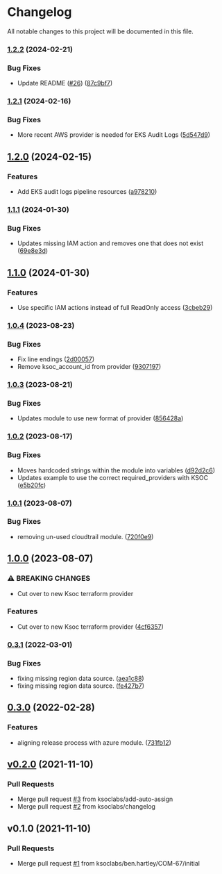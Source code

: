 # Changelog

All notable changes to this project will be documented in this file.

### [1.2.2](https://github.com/ksoclabs/terraform-aws-ksoc-connect/compare/v1.2.1...v1.2.2) (2024-02-21)


### Bug Fixes

* Update README ([#26](https://github.com/ksoclabs/terraform-aws-ksoc-connect/issues/26)) ([87c9bf7](https://github.com/ksoclabs/terraform-aws-ksoc-connect/commit/87c9bf7fddaffd330fd0218084ef5c98ec4483f1))

### [1.2.1](https://github.com/ksoclabs/terraform-aws-ksoc-connect/compare/v1.2.0...v1.2.1) (2024-02-16)


### Bug Fixes

* More recent AWS provider is needed for EKS Audit Logs ([5d547d9](https://github.com/ksoclabs/terraform-aws-ksoc-connect/commit/5d547d93f5cdbff4453c6b285be2be57d89b665c))

## [1.2.0](https://github.com/ksoclabs/terraform-aws-ksoc-connect/compare/v1.1.1...v1.2.0) (2024-02-15)


### Features

* Add EKS audit logs pipeline resources ([a978210](https://github.com/ksoclabs/terraform-aws-ksoc-connect/commit/a9782108ccce5cc187aaf7abbaccc9cb1511d48c))

### [1.1.1](https://github.com/ksoclabs/terraform-aws-ksoc-connect/compare/v1.1.0...v1.1.1) (2024-01-30)


### Bug Fixes

* Updates missing IAM action and removes one that does not exist ([69e8e3d](https://github.com/ksoclabs/terraform-aws-ksoc-connect/commit/69e8e3d0e7e7c2947e20b474a5481f51cc6c6c0c))

## [1.1.0](https://github.com/ksoclabs/terraform-aws-ksoc-connect/compare/v1.0.5...v1.1.0) (2024-01-30)


### Features

* Use specific IAM actions instead of full ReadOnly access ([3cbeb29](https://github.com/ksoclabs/terraform-aws-ksoc-connect/commit/3cbeb29355cf5e8b580fff247b14e8cfd3221fa1))

### [1.0.4](https://github.com/ksoclabs/terraform-aws-ksoc-connect/compare/v1.0.3...v1.0.4) (2023-08-23)


### Bug Fixes

* Fix line endings ([2d00057](https://github.com/ksoclabs/terraform-aws-ksoc-connect/commit/2d00057d4a987391f82c86de95c5912d1eafbe37))
* Remove ksoc_account_id from provider ([9307197](https://github.com/ksoclabs/terraform-aws-ksoc-connect/commit/93071978a3c1994982a9b2de1def508d08bb66fd))

### [1.0.3](https://github.com/ksoclabs/terraform-aws-ksoc-connect/compare/v1.0.2...v1.0.3) (2023-08-21)


### Bug Fixes

* Updates module to use new format of provider ([856428a](https://github.com/ksoclabs/terraform-aws-ksoc-connect/commit/856428a6242130d0186e9c3646e8e005662c864d))

### [1.0.2](https://github.com/ksoclabs/terraform-aws-ksoc-connect/compare/v1.0.1...v1.0.2) (2023-08-17)


### Bug Fixes

* Moves hardcoded strings within the module into variables ([d92d2c6](https://github.com/ksoclabs/terraform-aws-ksoc-connect/commit/d92d2c6f16da8db8031d34e9d94e85fe6e7e0103))
* Updates example to use the correct required_providers with KSOC ([e5b20fc](https://github.com/ksoclabs/terraform-aws-ksoc-connect/commit/e5b20fcaaea64a9888c8206f2ef21ae012b02fa5))

### [1.0.1](https://github.com/ksoclabs/terraform-aws-ksoc-connect/compare/v1.0.0...v1.0.1) (2023-08-07)


### Bug Fixes

* removing un-used cloudtrail module. ([720f0e9](https://github.com/ksoclabs/terraform-aws-ksoc-connect/commit/720f0e9d8d8ca26cf8be75883d17a11e1a368e7e))

## [1.0.0](https://github.com/ksoclabs/terraform-aws-ksoc-connect/compare/v0.3.1...v1.0.0) (2023-08-07)


### ⚠ BREAKING CHANGES

* Cut over to new Ksoc terraform provider

### Features

* Cut over to new Ksoc terraform provider ([4cf6357](https://github.com/ksoclabs/terraform-aws-ksoc-connect/commit/4cf6357c23ae5e000c1d912cc2b2737eff7ccc72))

### [0.3.1](https://github.com/ksoclabs/terraform-aws-ksoc-connect/compare/v0.3.0...v0.3.1) (2022-03-01)


### Bug Fixes

* fixing missing region data source. ([aea1c88](https://github.com/ksoclabs/terraform-aws-ksoc-connect/commit/aea1c8870af62e8c1dfb7394afacc17f3dcc0fe1))
* fixing missing region data source. ([fe427b7](https://github.com/ksoclabs/terraform-aws-ksoc-connect/commit/fe427b74bdc2c888707b94534fae9eacf2877ac5))

## [0.3.0](https://github.com/ksoclabs/terraform-aws-ksoc-connect/compare/v0.2.0...v0.3.0) (2022-02-28)


### Features

* aligning release process with azure module. ([731fb12](https://github.com/ksoclabs/terraform-aws-ksoc-connect/commit/731fb12869168851edbf749e43bfbe5c1cfa9f07))

<a name="v0.2.0"></a>
## [v0.2.0](https://github.com/ksoclabs/terraform-aws-ksoc-connect/compare/v0.1.0...v0.2.0) (2021-11-10)

### Pull Requests

* Merge pull request [#3](https://github.com/ksoclabs/terraform-aws-ksoc-connect/issues/3) from ksoclabs/add-auto-assign
* Merge pull request [#2](https://github.com/ksoclabs/terraform-aws-ksoc-connect/issues/2) from ksoclabs/changelog


<a name="v0.1.0"></a>
## v0.1.0 (2021-11-10)

### Pull Requests

* Merge pull request [#1](https://github.com/ksoclabs/terraform-aws-ksoc-connect/issues/1) from ksoclabs/ben.hartley/COM-67/initial
